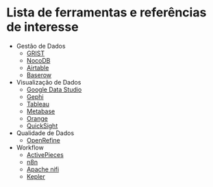# Lista de ferramentas e referências de interesse

* Gestão de Dados
  * [GRIST](https://getgrist.com)
  * [NocoDB](https://nocodb.com/)
  * [Airtable](https://www.airtable.com/)
  * [Baserow](https://baserow.io/)
* Visualização de Dados
  * [Google Data Studio](https://datastudio.google.com/)
  * [Gephi](https://gephi.org/)
  * [Tableau](https://www.tableau.com/)
  * [Metabase](https://www.metabase.com/)
  * [Orange](https://orangedatamining.com/)
  * [QuickSight](https://aws.amazon.com/pt/quicksight/)
* Qualidade de Dados
  * [OpenRefine](https://openrefine.org/)
* Workflow
  * [ActivePieces](https://www.activepieces.com/)
  * [n8n](https://n8n.io/)
  * [Apache nifi](https://nifi.apache.org/)
  * [Kepler](https://kepler-project.org/index.html)
